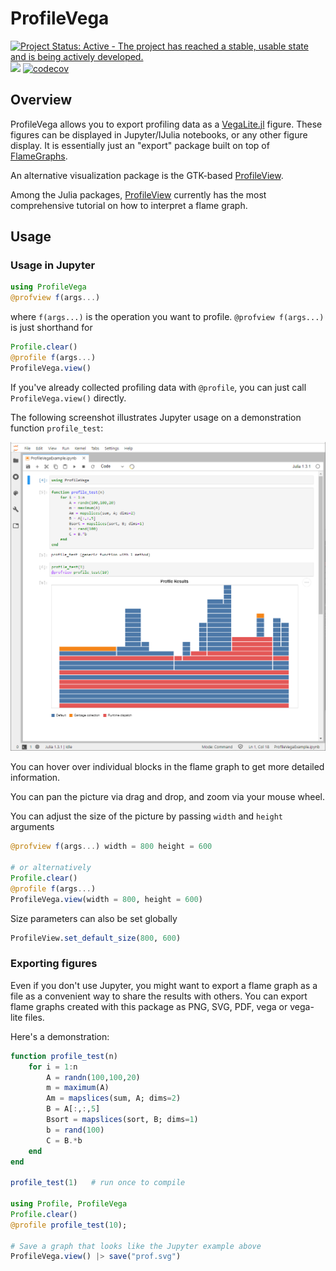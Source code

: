 # ProfileVega

[![Project Status: Active - The project has reached a stable, usable state and is being actively developed.](http://www.repostatus.org/badges/latest/active.svg)](http://www.repostatus.org/#active)
![](https://github.com/davidanthoff/ProfileVega.jl/workflows/Run%20CI%20on%20master/badge.svg)
[![codecov](https://codecov.io/gh/davidanthoff/ProfileVega.jl/branch/master/graph/badge.svg)](https://codecov.io/gh/davidanthoff/ProfileVega.jl)


## Overview

ProfileVega allows you to export profiling data as a
[VegaLite.jl](https://github.com/queryverse/VegaLite.jl) figure. These
figures can be displayed in Jupyter/IJulia notebooks, or any other
figure display. It is essentially just an "export" package built on top of
[FlameGraphs](https://github.com/timholy/FlameGraphs.jl).

An alternative visualization package is the GTK-based
[ProfileView](https://github.com/timholy/ProfileView.jl).

Among the Julia packages, [ProfileView](https://github.com/timholy/ProfileView.jl)
currently has the most comprehensive tutorial on how to interpret a flame graph.

## Usage

### Usage in Jupyter

```julia
using ProfileVega
@profview f(args...)
```

where `f(args...)` is the operation you want to profile.
`@profview f(args...)` is just shorthand for

```julia
Profile.clear()
@profile f(args...)
ProfileVega.view()
```

If you've already collected profiling data with `@profile`, you can just call `ProfileVega.view()` directly.

The following screenshot illustrates Jupyter usage on a demonstration function `profile_test`:

![profview](images/jupyter.png)

You can hover over individual blocks in the flame graph to get more detailed information.

You can pan the picture via drag and drop, and zoom via your mouse wheel.

You can adjust the size of the picture by passing `width` and `height` arguments

```julia
@profview f(args...) width = 800 height = 600

# or alternatively
Profile.clear()
@profile f(args...)
ProfileVega.view(width = 800, height = 600)
```

Size parameters can also be set globally

```julia
ProfileView.set_default_size(800, 600)
```

### Exporting figures

Even if you don't use Jupyter, you might want to export a flame graph as
a file as a convenient way to share the results with others. You can export
flame graphs created with this package as PNG, SVG, PDF, vega or vega-lite
files.

Here's a demonstration:

```julia
function profile_test(n)
    for i = 1:n
        A = randn(100,100,20)
        m = maximum(A)
        Am = mapslices(sum, A; dims=2)
        B = A[:,:,5]
        Bsort = mapslices(sort, B; dims=1)
        b = rand(100)
        C = B.*b
    end
end

profile_test(1)   # run once to compile

using Profile, ProfileVega
Profile.clear()
@profile profile_test(10);

# Save a graph that looks like the Jupyter example above
ProfileVega.view() |> save("prof.svg")
```
